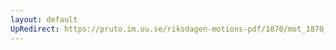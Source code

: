 ```yaml
---
layout: default
UpRedirect: https://pruto.im.uu.se/riksdagen-motions-pdf/1870/mot_1870__ak__9/mot_1870__ak__9-002.pdf
---
```

